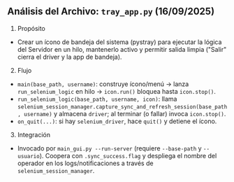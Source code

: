 ## Análisis del Archivo: `tray_app.py` (16/09/2025)

1) Propósito

- Crear un ícono de bandeja del sistema (pystray) para ejecutar la lógica del Servidor en un hilo, mantenerlo activo y permitir salida limpia ("Salir" cierra el driver y la app de bandeja).

2) Flujo

- `main(base_path, username)`: construye ícono/menú → lanza `run_selenium_logic` en hilo → `icon.run()` bloquea hasta `icon.stop()`.
- `run_selenium_logic(base_path, username, icon)`: llama `selenium_session_manager.capture_sync_and_refresh_session(base_path, username)` y almacena `driver`; al terminar (o fallar) invoca `icon.stop()`.
- `on_quit(...)`: si hay `selenium_driver`, hace `quit()` y detiene el ícono.

3) Integración

- Invocado por `main_gui.py --run-server` (requiere `--base-path` y `--usuario`). Coopera con `.sync_success.flag` y despliega el nombre del operador en los logs/notificaciones a través de `selenium_session_manager`.

